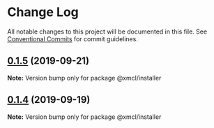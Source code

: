 # Change Log

All notable changes to this project will be documented in this file.
See [Conventional Commits](https://conventionalcommits.org) for commit guidelines.

## [0.1.5](https://github.com/Voxelum/minecraft-launcher-core-node/compare/@xmcl/installer@0.1.4...@xmcl/installer@0.1.5) (2019-09-21)

**Note:** Version bump only for package @xmcl/installer





## [0.1.4](https://github.com/Voxelum/minecraft-launcher-core-node/compare/@xmcl/installer@0.1.3...@xmcl/installer@0.1.4) (2019-09-19)

**Note:** Version bump only for package @xmcl/installer
